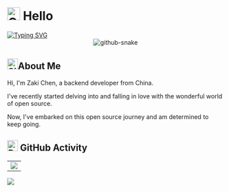 # <img src="https://raw.githubusercontent.com/Tarikul-Islam-Anik/Animated-Fluent-Emojis/master/Emojis/Smilies/Cowboy%20Hat%20Face.png" alt="Cowboy Hat Face" width="30" height="30" /> Hello 

<!-- dynamic typing effect 动态打字效果 -->
<div>
    <a href="https://cnzakii.com">
        <img src="https://readme-typing-svg.demolab.com?font=Fira+Code&size=30&duration=2500&pause=5000&color=000000&vCenter=true&repeat=false&random=false&width=450&lines=Hi%2C+I+am+Zaki+Chen+%F0%9F%91%8B" alt="Typing SVG" />
    </a>
</div>

<!-- Snake Code Contribution Map 贪吃蛇代码贡献图 -->
<div align="center">
    <picture>
        <source media="(prefers-color-scheme: dark)" srcset="https://cdn.jsdelivr.net/gh/cnzakii/cnzakii/profile-snake-contribution/github-contribution-grid-snake-dark.svg" />
        <source media="(prefers-color-scheme: light)" srcset="https://cdn.jsdelivr.net/gh/cnzakii/cnzakii/profile-snake-contribution/github-contribution-grid-snake.svg" />
        <img alt="github-snake" src="https://cdn.jsdelivr.net/gh/sun0225SUN/sun0225SUN/profile-snake-contrib/github-contribution-grid-snake-dark.svg" />
    </picture>
</div>

## <img src="https://raw.githubusercontent.com/Tarikul-Islam-Anik/Animated-Fluent-Emojis/master/Emojis/Smilies/Slightly%20Smiling%20Face.png" alt="Slightly Smiling Face" width="25" height="25" />About Me
<p>Hi, I'm Zaki Chen, a backend developer from China. </p>
<p>I've recently started delving into and falling in love with the wonderful world of open source.</p>
<p> Now, I've embarked on this open source journey and am determined to keep going. </p>


## <img src="https://raw.githubusercontent.com/Tarikul-Islam-Anik/Animated-Fluent-Emojis/master/Emojis/Smilies/Dashing%20Away.png" alt="Dashing Away" width="25" height="25" /> GitHub Activity


<!-- GitHub Activity Graph GitHub 活动图 -->
<table>
    <tr>
        <td>
          <picture>
            <source media="(prefers-color-scheme: dark)" srcset="https://github-readme-activity-graph.vercel.app/graph?username=cnzakii&theme=xcode&bg_color=FF000000&hide_border=true"/>
            <source media="(prefers-color-scheme: light)" srcset="https://github-readme-activity-graph.vercel.app/graph?username=cnzakii&theme=xcode&bg_color=FF000000&color=000000&hide_border=true" />
            <img src="https://github-readme-activity-graph.vercel.app/graph?username=cnzakii&theme=xcode&bg_color=FF000000&hide_border=true" />
          </picture>
        </td>
    </tr>
</table>

<!-- profile-3d-contrib 3D 贡献图-->
<picture>
  <source media="(prefers-color-scheme: dark)" srcset="https://cdn.jsdelivr.net/gh/cnzakii/cnzakii/profile-3d-contrib/profile-night-rainbow.svg" />
  <source media="(prefers-color-scheme: light)" srcset="https://cdn.jsdelivr.net/gh/cnzakii/cnzakii/profile-3d-contrib/profile-gitblock.svg" />
  <img src="https://cdn.jsdelivr.net/gh/cnzakii/cnzakii/profile-3d-contrib/profile-night-rainbow.svg" />
</picture>

